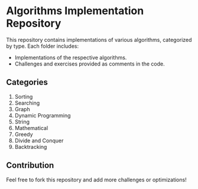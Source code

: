 # Algorithms Implementation Repository

This repository contains implementations of various algorithms, categorized by type. Each folder includes:
- Implementations of the respective algorithms.
- Challenges and exercises provided as comments in the code.

## Categories
1. Sorting
2. Searching
3. Graph
4. Dynamic Programming
5. String
6. Mathematical
7. Greedy
8. Divide and Conquer
9. Backtracking

## Contribution
Feel free to fork this repository and add more challenges or optimizations!
